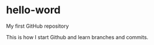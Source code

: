 # hello-word
My first GitHub repository

This is how I start Github and learn branches and commits.
